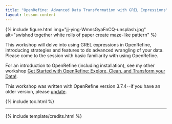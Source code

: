 ```yaml
---
title: "OpenRefine: Advanced Data Transformation with GREL Expressions"
layout: lesson-content
---
```



{% include figure.html img="jj-ying-WmnsGyaFnCQ-unsplash.jpg" alt="swished together white rolls of paper create maze-like pattern" %}

This workshop will delve into using GREL expressions in OpenRefine, introducing strategies and features to do advanced wrangling of your data. 
Please come to the session with basic familiarity with using OpenRefine.

For an introduction to OpenRefine (including installation), see my other workshop [Get Started with OpenRefine: Explore, Clean, and Transform your Data!](https://evanwill.github.io/openrefine-b/).

This workshop was written with OpenRefine version 3.7.4--if you have an older version, please [update](https://evanwill.github.io/openrefine-b/content/2-start.html#update-your-version-of-openrefine).

{% include toc.html %}

------

{% include template/credits.html %}
